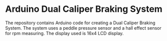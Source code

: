 # Arduino Dual Caliper Braking System
The repository contains Arduino code for creating a Dual Caliper Braking System. The system uses a peddle pressure sensor and a hall effect sensor for rpm measuring.
The display used is 16x4 LCD display.
